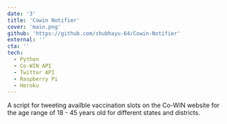 ```yaml
---
date: '3'
title: 'Cowin Notifier'
cover: 'main.png'
github: 'https://github.com/shubhayu-64/Cowin-Notifier'
external: ''
cta: ''
tech:
  - Python
  - Co-WIN API
  - Twitter API
  - Raspberry Pi
  - Heroku
---
```


A script for tweeting availble vaccination slots on the Co-WIN website for the age range of 18 - 45 years old for different states and districts.
